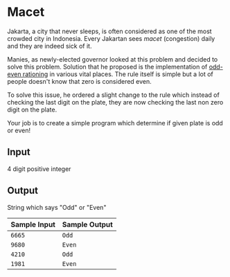 # Macet

Jakarta, a city that never sleeps, is often considered as one of the most crowded city in Indonesia. Every Jakartan sees _macet_ (congestion) daily and they are indeed sick of it.

Manies, as newly-elected governor looked at this problem and decided to solve this problem. Solution that he proposed is the implementation of [odd-even rationing](https://en.wikipedia.org/wiki/Odd%E2%80%93even_rationing) in various vital places. The rule itself is simple but a lot of people doesn't know that zero is considered even.

To solve this issue, he ordered a slight change to the rule which instead of checking the last digit on the plate, they are now checking the last non zero digit on the plate.

Your job is to create a simple program which determine if given plate is odd or even!

## Input

4 digit positive integer

## Output

String which says "Odd" or "Even"

| Sample Input | Sample Output |
| ------------ | ------------- |
| `6665`       | `Odd`         |
| `9680`       | `Even`        |
| `4210`       | `Odd`         |
| `1981`       | `Even`        |
